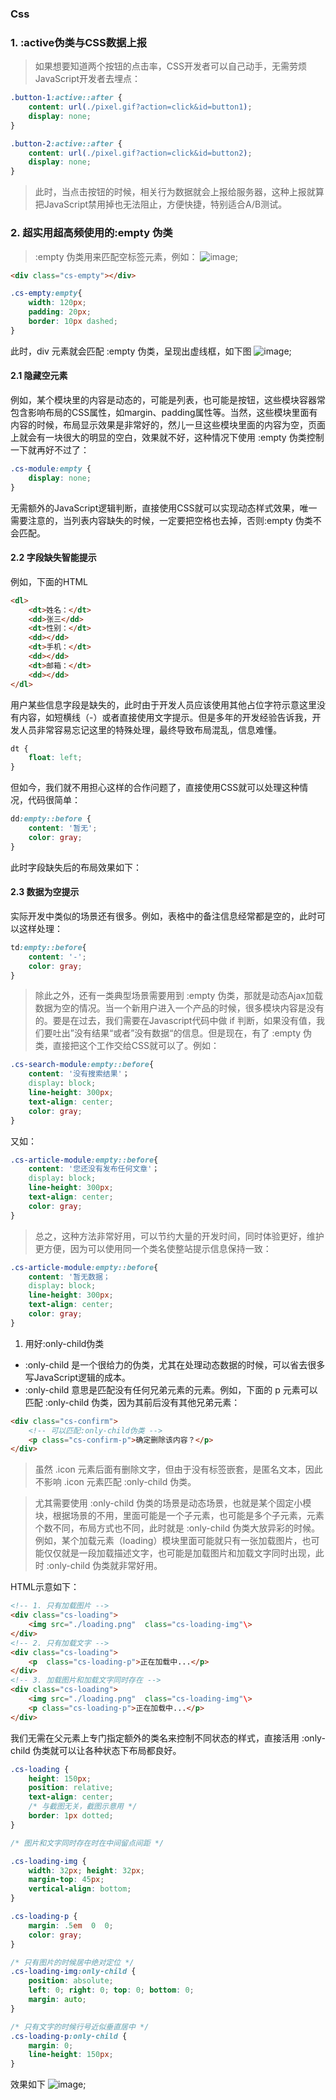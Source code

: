### Css 
<!-- https://zhuanlan.zhihu.com/p/105856097?utm_source=wechat_session&utm_medium=social&utm_oi=987629092233142272 -->
### 1. :active伪类与CSS数据上报

> 如果想要知道两个按钮的点击率，CSS开发者可以自己动手，无需劳烦JavaScript开发者去埋点：
``` css
.button-1:active::after {
    content: url(./pixel.gif?action=click&id=button1);
    display: none;
}

.button-2:active::after {
    content: url(./pixel.gif?action=click&id=button2);
    display: none;
}
```
> 此时，当点击按钮的时候，相关行为数据就会上报给服务器，这种上报就算把JavaScript禁用掉也无法阻止，方便快捷，特别适合A/B测试。

### 2. 超实用超高频使用的:empty 伪类

> :empty 伪类用来匹配空标签元素，例如：
![image](image/3.15/1.jpg);
``` html
<div class="cs-empty"></div>
```
``` css
.cs-empty:empty{
    width: 120px;
    padding: 20px;
    border: 10px dashed;
}
```
此时，div 元素就会匹配 :empty 伪类，呈现出虚线框，如下图
![image](image/3.15/2.jpg);

#### 2.1 隐藏空元素

例如，某个模块里的内容是动态的，可能是列表，也可能是按钮，这些模块容器常包含影响布局的CSS属性，如margin、padding属性等。当然，这些模块里面有内容的时候，布局显示效果是非常好的，然儿一旦这些模块里面的内容为空，页面上就会有一块很大的明显的空白，效果就不好，这种情况下使用 :empty 伪类控制一下就再好不过了：
``` css
.cs-module:empty {
    display: none;
}
```
无需额外的JavaScript逻辑判断，直接使用CSS就可以实现动态样式效果，唯一需要注意的，当列表内容缺失的时候，一定要把空格也去掉，否则:empty 伪类不会匹配。

#### 2.2 字段缺失智能提示

例如，下面的HTML
``` html
<dl>
    <dt>姓名：</dt>
    <dd>张三</dd>
    <dt>性别：</dt>
    <dd></dd>
    <dt>手机：</dt>
    <dd></dd>
    <dt>邮箱：</dt>
    <dd></dd>
</dl>
```
用户某些信息字段是缺失的，此时由于开发人员应该使用其他占位字符示意这里没有内容，如短横线（-）或者直接使用文字提示。但是多年的开发经验告诉我，开发人员非常容易忘记这里的特殊处理，最终导致布局混乱，信息难懂。
``` css
dt {
    float: left;
}
```
但如今，我们就不用担心这样的合作问题了，直接使用CSS就可以处理这种情况，代码很简单：
``` css
dd:empty::before {
    content: '暂无';
    color: gray;
}
```
此时字段缺失后的布局效果如下：



#### 2.3 数据为空提示

实际开发中类似的场景还有很多。例如，表格中的备注信息经常都是空的，此时可以这样处理：
``` css
td:empty::before{
    content: '-';
    color: gray;
}
```
> 除此之外，还有一类典型场景需要用到 :empty 伪类，那就是动态Ajax加载数据为空的情况。当一个新用户进入一个产品的时候，很多模块内容是没有的。要是在过去，我们需要在Javascript代码中做 if 判断，如果没有值，我们要吐出”没有结果“或者”没有数据“的信息。但是现在，有了 :empty 伪类，直接把这个工作交给CSS就可以了。例如：
``` css
.cs-search-module:empty::before{
    content: '没有搜索结果'；
    display: block;
    line-height: 300px;
    text-align: center;
    color: gray;
}
```
又如：
``` css
.cs-article-module:empty::before{
    content: '您还没有发布任何文章'；
    display: block;
    line-height: 300px;
    text-align: center;
    color: gray;
}
```
> 总之，这种方法非常好用，可以节约大量的开发时间，同时体验更好，维护更方便，因为可以使用同一个类名使整站提示信息保持一致：
``` css
.cs-article-module:empty::before{
    content: '暂无数据；
    display: block;
    line-height: 300px;
    text-align: center;
    color: gray;
}
```
1. 用好:only-child伪类

- :only-child 是一个很给力的伪类，尤其在处理动态数据的时候，可以省去很多写JavaScript逻辑的成本。
- :only-child 意思是匹配没有任何兄弟元素的元素。例如，下面的 p 元素可以匹配 :only-child 伪类，因为其前后没有其他兄弟元素：
``` html
<div class="cs-confirm">
    <!-- 可以匹配:only-child伪类 -->
    <p class="cs-confirm-p">确定删除该内容？</p>
</div>
```
> 虽然 .icon 元素后面有删除文字，但由于没有标签嵌套，是匿名文本，因此不影响 .icon 元素匹配 :only-child 伪类。

> 尤其需要使用 :only-child 伪类的场景是动态场景，也就是某个固定小模块，根据场景的不用，里面可能是一个子元素，也可能是多个子元素，元素个数不同，布局方式也不同，此时就是 :only-child 伪类大放异彩的时候。例如，某个加载元素（loading）模块里面可能就只有一张加载图片，也可能仅仅就是一段加载描述文字，也可能是加载图片和加载文字同时出现，此时 :only-child 伪类就非常好用。

HTML示意如下：
``` html
<!-- 1. 只有加载图片 -->
<div class="cs-loading">
    <img src="./loading.png"  class="cs-loading-img"\>
</div>
<!-- 2. 只有加载文字 -->
<div class="cs-loading">
    <p  class="cs-loading-p">正在加载中...</p>
</div>
<!-- 3. 加载图片和加载文字同时存在 -->
<div class="cs-loading">
    <img src="./loading.png"  class="cs-loading-img"\>
    <p class="cs-loading-p">正在加载中...</p>
</div>
```
我们无需在父元素上专门指定额外的类名来控制不同状态的样式，直接活用 :only-child 伪类就可以让各种状态下布局都良好。
``` css
.cs-loading {
    height: 150px;
    position: relative;
    text-align: center;
    /* 与截图无关，截图示意用 */
    border: 1px dotted;
}

/* 图片和文字同时存在时在中间留点间距 */

.cs-loading-img {
    width: 32px; height: 32px;
    margin-top: 45px;
    vertical-align: bottom;
}

.cs-loading-p {
    margin: .5em  0  0;
    color: gray;
}

/* 只有图片的时候居中绝对定位 */
.cs-loading-img:only-child {
    position: absolute;
    left: 0; right: 0; top: 0; bottom: 0;
    margin: auto;
}

/* 只有文字的时候行号近似垂直居中 */
.cs-loading-p:only-child {
    margin: 0;
    line-height: 150px;
}
```
效果如下
![image](image/3.15/3.jpg);
